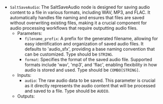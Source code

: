 - `SaltSaveAudio`: The SaltSaveAudio node is designed for saving audio content to a file in various formats, including WAV, MP3, and FLAC. It automatically handles file naming and ensures that files are saved without overwriting existing files, making it a crucial component for audio processing workflows that require outputting audio files.
    - Parameters:
        - `filename_prefix`: A prefix for the generated filename, allowing for easy identification and organization of saved audio files. It defaults to 'audio_sfx', providing a base naming convention that can be customized. Type should be `STRING`.
        - `format`: Specifies the format of the saved audio file. Supported formats include 'wav', 'mp3', and 'flac', enabling flexibility in how audio is stored and used. Type should be `COMBO[STRING]`.
    - Inputs:
        - `audio`: The raw audio data to be saved. This parameter is crucial as it directly represents the audio content that will be processed and saved to a file. Type should be `AUDIO`.
    - Outputs:
